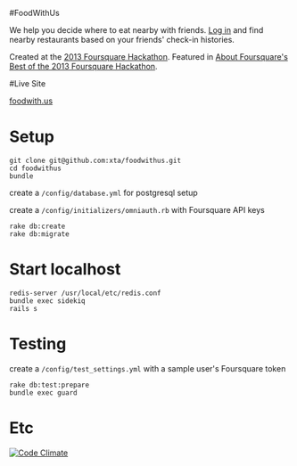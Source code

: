 #FoodWithUs

We help you decide where to eat nearby with friends. [Log in](http://foodwith.us/) and find nearby restaurants based on your friends' check-in histories.

Created at the [2013 Foursquare Hackathon](https://www.hackerleague.org/hackathons/foursquare-hackathon-2013). Featured in [About Foursquare's Best of the 2013 Foursquare Hackathon](http://aboutfoursquare.com/best-of-the-2013-foursquare-hackathon/).

#Live Site

[foodwith.us](http://foodwith.us/)

# Setup
    git clone git@github.com:xta/foodwithus.git
    cd foodwithus
    bundle
create a `/config/database.yml` for postgresql setup

create a `/config/initializers/omniauth.rb` with Foursquare API keys

    rake db:create
    rake db:migrate

# Start localhost
    redis-server /usr/local/etc/redis.conf
    bundle exec sidekiq
    rails s

# Testing
create a `/config/test_settings.yml` with a sample user's Foursquare token

    rake db:test:prepare
    bundle exec guard

# Etc

[![Code Climate](https://codeclimate.com/badge.png)](https://codeclimate.com/github/xta/foodwithus) 
